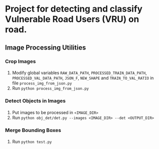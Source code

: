 # Project for detecting and classify Vulnerable Road Users (VRU) on road.
## Image Processing Utilities
### Crop Images
#### 
1. Modify global variables `RAW_DATA_PATH`, `PROCESSED_TRAIN_DATA_PATH`, `PROCESSED_VAL_DATA_PATH`, `JSON_F`, `NEW_SHAPE` and `TRAIN_TO_VAL_RATIO` in file `process_img_from_json.py`
2. Run `python process_img_from_json.py`
### Detect Objects in Images
#### 
1. Put images to be processed in `<IMAGE_DIR>`
2. Run `python obj_det/det.py --images <IMAGE_DIR> --det <OUTPUT_DIR>`
### Merge Bounding Boxes
#### 
1. Run `python test.py`

